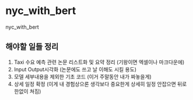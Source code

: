 # nyc_with_bert
nyc_with_bert

## 해야할 일들 정리
1. Taxi 수요 예측 관련 논문 리스트화 및 요약 정리 (기왕이면 엑셀이나 마크다운에)
2. Input Output시각화 (논문에도 쓰고 날 이해도 시킬 용도)
3. 모델 세부내용을 제외한 기초 코드 (이거 주말동안 내가 짜놓을게)
4. 상세 일정 확정 (이게 내 경험상으론 생각보다 중요한게 상세히 일정 안잡으면 뒤로 한없이 쳐짐)
